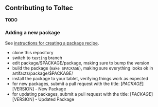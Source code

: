 ## Contributing to Toltec

**TODO**

### Adding a new package

See [instructions for creating a package recipe](package.md).

* clone this repository
* switch to `testing` branch
* edit package/$PACKAGE/package, making sure to bump the version
* build the package (`make $PACKAGE`), making sure everything looks ok in artifacts/package/$PACKAGE/
* install the package to your tablet, verifying things work as expected
* for new packages, submit a pull request with the title: [$PACKAGE][$VERSION] - New Package
* for updating packages, submit a pull request with the title: [$PACKAGE][$VERSION] - Updated Package
